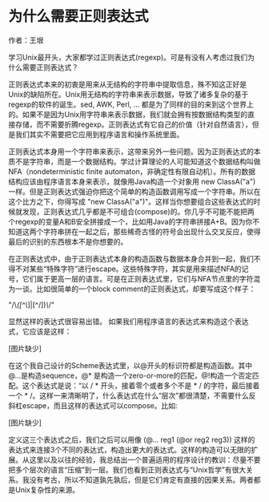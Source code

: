 # 为什么需要正则表达式

作者：王垠

学习Unix最开头，大家都学过正则表达式(regexp)。可是有没有人考虑过我们为什么需要正则表达式？

正则表达式本来的初衷是用来从无结构的字符串中提取信息，殊不知这正好是Unix的缺陷所在。Unix用无结构的字符串来表示数据，导致了诸多复杂的基于regexp的软件的诞生。sed, AWK, Perl, ... 都是为了同样的目的来到这个世界上的。如果不是因为Unix用字符串来表示数据，我们就会拥有按数据结构类型的直接存储，而不需要折腾regexp。正则表达式有它自己的价值（针对自然语言），但是我们其实不需要把它应用到程序语言和操作系统里面。

正则表达式本身用一个字符串来表示，这带来另外一些问题。因为正则表达式的本质不是字符串，而是一个数据结构。学过计算理论的人可能知道这个数据结构叫做NFA（nondeterministic finite automaton，非确定性有限自动机）。所有的数据结构应该由程序语言本身来表示，就像用Java构造一个对象用 new ClassA("a") 一样。但是正则表达式强迫你把这个简单的构造函数调用写成一个字符串。所以在这个比方之下，你得写成 "new ClassA(\"a\")"。这样当你想要组合这些表达式的时候就发现，正则表达式几乎都是不可组合(compose)的。你几乎不可能不能把两个regexp的变量A和B安全拼接成一个，比如用Java的字符串拼接A+B。因为你不知道这两个字符串拼在一起之后，那些稀奇古怪的符号会出现什么交叉反应，使得最后的识别的东西根本不是你想要的。

在正则表达式中，由于正则表达式本身的构造函数与数据本身合并到一起，我们不得不对某些“特殊字符”进行escape。这些特殊字符，其实是用来描述NFA的记号，它们属于更高一层的语言。可是在正则表达式里，它们与NFA节点里的字符混为一谈。比如很简单的一个block comment的正则表达式，却要写成这个样子：

"/\\*([^\\*]|[^/])*\\*/"

显然这样的表达式很容易出错。 如果我们用程序语言的表达式来构造这个表达式，它应该是这样：


[图片缺少]


在这个我自己设计的Scheme表达式里，以@开头的标识符都是构造函数。其中 @...是构造sequence，@* 是构造一个zero-or-more的匹配，@!构造一个否定匹配。这个表达式是说：“以 / * 开头，接着零个或者多个不是 * / 的字符，最后接着一个 * /。这样一来清晰明了，什么表达式在什么“层次”都很清楚，不需要什么反斜杠escape，而且这样的表达式可以compose。比如:

[图片缺少]

定义这三个表达式之后，我们之后可以用像 (@... reg1 (@or reg2 reg3)) 这样的表达式来连接3个不同的表达式，构造出更大的表达式。这样的构造可以无限的扩展。从这里以及以往的经验，我总结出一个普遍适用的程序设计的教训：尽量不要把多个层次的语言“压缩”到一层。我们也看到正则表达式与“Unix哲学”有很大关系。我没有考古，所以不知道孰先孰后，但是它们肯定有直接的因果关系。两者都是Unix复杂性的来源。
